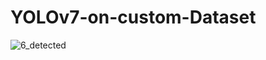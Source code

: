 # YOLOv7-on-custom-Dataset

![6_detected](https://user-images.githubusercontent.com/60029146/178110661-239e81df-bf4b-4054-a913-c97889e94cbe.png)
